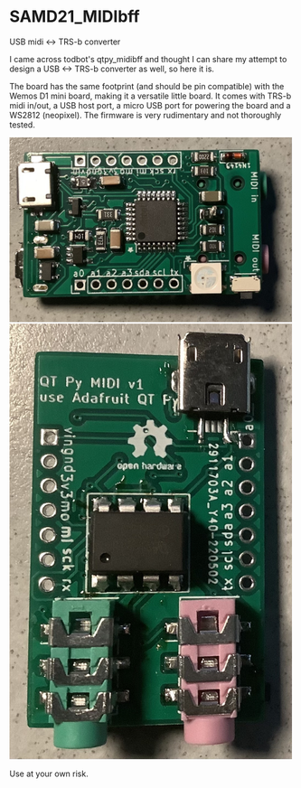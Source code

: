 # SAMD21_MIDIbff
 USB midi <-> TRS-b converter

I came across todbot's qtpy_midibff and thought I can share my attempt to design a USB <-> TRS-b converter as well, so here it is.

The board has the same footprint (and should be pin compatible) with the Wemos D1 mini board, making it a versatile little board. It comes with TRS-b midi in/out, a USB host port, a micro USB port for powering the board and a WS2812 (neopixel). The firmware is very rudimentary and not thoroughly tested.




<img src="./docs/top.jpg" width=500>
<img src="./docs/bot.jpg" width=500>


Use at your own risk.

